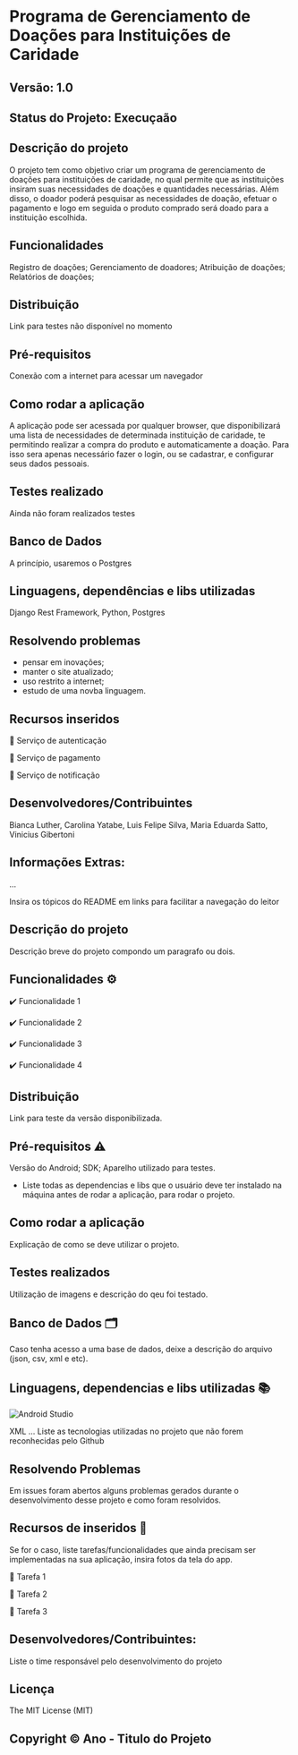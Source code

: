 # Programa de Gerenciamento de Doações para Instituições de Caridade
## Versão: 1.0 
## Status do Projeto: Execuçaão

## Descrição do projeto

O projeto tem como objetivo criar um programa de gerenciamento de doações para instituições de caridade, no qual permite que as instituições insiram suas necessidades de doações e quantidades necessárias. Além disso, o doador poderá pesquisar as necessidades de doação, efetuar o pagamento e logo em seguida o produto comprado será doado para a instituição escolhida. 

## Funcionalidades

Registro de doações; Gerenciamento de doadores; Atribuição de doações; Relatórios de doações; 

## Distribuição

Link para testes não disponível no momento

## Pré-requisitos

Conexão com a internet para acessar um navegador 

## Como rodar a aplicação

A aplicação pode ser acessada por qualquer browser, que disponibilizará uma lista de necessidades de determinada instituição de caridade, te permitindo realizar a compra do produto e automaticamente a doação. Para isso sera apenas necessário fazer o login, ou se cadastrar, e configurar seus dados pessoais.

## Testes realizado

Ainda não foram realizados testes

## Banco de Dados

A princípio, usaremos o Postgres

## Linguagens, dependências e libs utilizadas

Django Rest Framework, Python, Postgres

## Resolvendo problemas

* pensar em inovações; 
* manter o site atualizado; 
* uso restrito a internet;
* estudo de uma novba linguagem.

## Recursos inseridos

📝 Serviço de autenticação

📝 Serviço de pagamento

📝 Serviço de notificação

## Desenvolvedores/Contribuintes

Bianca Luther, Carolina Yatabe, Luis Felipe Silva, Maria Eduarda Satto, Vinicius Gibertoni

## Informações Extras:


...

Insira os tópicos do README em links para facilitar a navegação do leitor

## Descrição do projeto
Descrição breve do projeto compondo um paragrafo ou dois.

## Funcionalidades ⚙️
✔️ Funcionalidade 1

✔️ Funcionalidade 2

✔️ Funcionalidade 3

✔️ Funcionalidade 4

## Distribuição
Link para teste da versão disponibilizada.

## Pré-requisitos ⚠️    
Versão do Android; 
SDK; 
Aparelho utilizado para testes.
- Liste todas as dependencias e libs que o usuário deve ter instalado na máquina antes de rodar a aplicação, para rodar o projeto.

## Como rodar a aplicação 
Explicação de como se deve utilizar o projeto.

## Testes realizados
Utilização de imagens e descrição do qeu foi testado.

## Banco de Dados 🗂️
Caso tenha acesso a uma base de dados, deixe a descrição do arquivo (json, csv, xml e etc).

## Linguagens, dependencias e libs utilizadas 📚
![Android Studio](https://img.shields.io/badge/Android-3DDC84?style=for-the-badge&logo=android&logoColor=white)

XML
...
Liste as tecnologias utilizadas no projeto que não forem reconhecidas pelo Github

## Resolvendo Problemas 
Em issues foram abertos alguns problemas gerados durante o desenvolvimento desse projeto e como foram resolvidos.

## Recursos de inseridos 🧰
Se for o caso, liste tarefas/funcionalidades que ainda precisam ser implementadas na sua aplicação, insira fotos da tela do app.

📝 Tarefa 1

📝 Tarefa 2

📝 Tarefa 3

## Desenvolvedores/Contribuintes:
Liste o time responsável pelo desenvolvimento do projeto

## Licença
The MIT License (MIT)

## Copyright ©️ Ano - Titulo do Projeto
